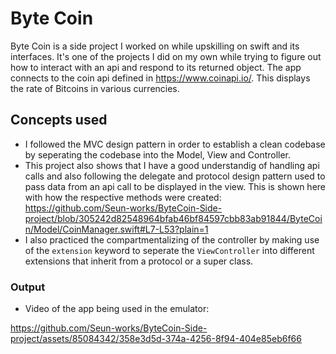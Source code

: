# Byte Coin 

Byte Coin is a side project I worked on while upskilling on swift and its interfaces. It's one of the projects I did on my own while trying to figure out how to interact with an api and respond to its returned object. The app connects to the coin api defined in https://www.coinapi.io/.
This displays the rate of Bitcoins in various currencies.

## Concepts used

- I followed the MVC design pattern in order to establish a clean codebase by seperating the codebase into the Model, View and Controller.
- This project also shows that I have a good understandig of handling api calls and also following the delegate and protocol design pattern used to pass data from an api call to be displayed in the view. This is shown here with how the respective methods were created: https://github.com/Seun-works/ByteCoin-Side-project/blob/305242d82548964bfab46bf84597cbb83ab91844/ByteCoin/Model/CoinManager.swift#L7-L53?plain=1
- I also practiced the compartmentalizing of the controller by making use of the `extension` keyword to seperate the `ViewController` into different extensions that inherit from a protocol or a super class.

### Output
- Video of the app being used in the emulator:

https://github.com/Seun-works/ByteCoin-Side-project/assets/85084342/358e3d5d-374a-4256-8f94-404e85eb6f66

